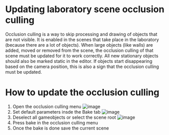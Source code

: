 # Updating laboratory scene occlusion culling
Occlusion culling is a way to skip processing and drawing of objects that are not visible. It is enabled in the scenes that take place in the laboratory (because there are a lot of objects). When large objects (like walls) are added, moved or removed from the scene, the occlusion culling of that scene must be updated for it to work correctly. All new stationary objects should also be marked static in the editor. If objects start disappearing based on the camera position, this is also a sign that the occlusion culling must be updated.

# How to update the occlusion culling
1. Open the occlusion culling menu ![image](https://github.com/FarmasiaVR/farmasia-vr/assets/25011618/fb2529db-8ae2-49dd-8235-d0b9b7a63168)
2. Set default parameters insde the Bake tab ![image](https://github.com/FarmasiaVR/farmasia-vr/assets/25011618/7899991d-e9e7-4c5a-a3fe-5a840b125892)
3. Deselect all gameobjects or select the scene root ![image](https://github.com/FarmasiaVR/farmasia-vr/assets/25011618/dff1daad-67cf-4bc4-b7ef-e83aae3740cc)
4. Press bake in the occlusion culling menu
5. Once the bake is done save the current scene
